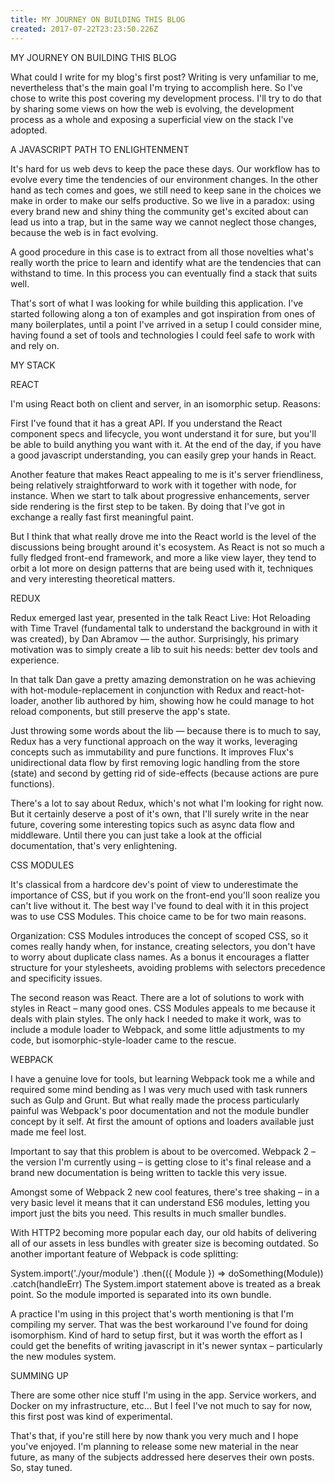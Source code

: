 ```yaml
---
title: MY JOURNEY ON BUILDING THIS BLOG
created: 2017-07-22T23:23:50.226Z
---
```

MY JOURNEY ON BUILDING THIS BLOG

What could I write for my blog's first post? Writing is very unfamiliar to me, nevertheless that's the main goal I'm trying to accomplish here. So I've chose to write this post covering my development process. I'll try to do that by sharing some views on how the web is evolving, the development process as a whole and exposing a superficial view on the stack I've adopted.

A JAVASCRIPT PATH TO ENLIGHTENMENT

It's hard for us web devs to keep the pace these days. Our workflow has to evolve every time the tendencies of our environment changes. In the other hand as tech comes and goes, we still need to keep sane in the choices we make in order to make our selfs productive. So we live in a paradox: using every brand new and shiny thing the community get's excited about can lead us into a trap, but in the same way we cannot neglect those changes, because the web is in fact evolving.

A good procedure in this case is to extract from all those novelties what's really worth the price to learn and identify what are the tendencies that can withstand to time. In this process you can eventually find a stack that suits well.

That's sort of what I was looking for while building this application. I've started following along a ton of examples and got inspiration from ones of many boilerplates, until a point I've arrived in a setup I could consider mine, having found a set of tools and technologies I could feel safe to work with and rely on.

MY STACK

REACT

I'm using React both on client and server, in an isomorphic setup. Reasons:

First I've found that it has a great API. If you understand the React component specs and lifecycle, you wont understand it for sure, but you'll be able to build anything you want with it. At the end of the day, if you have a good javascript understanding, you can easily grep your hands in React.

Another feature that makes React appealing to me is it's server friendliness, being relatively straightforward to work with it together with node, for instance. When we start to talk about progressive enhancements, server side rendering is the first step to be taken. By doing that I've got in exchange a really fast first meaningful paint.

But I think that what really drove me into the React world is the level of the discussions being brought around it's ecosystem. As React is not so much a fully fledged front-end framework, and more a like view layer, they tend to orbit a lot more on design patterns that are being used with it, techniques and very interesting theoretical matters.

REDUX

Redux emerged last year, presented in the talk React Live: Hot Reloading with Time Travel (fundamental talk to understand the background in with it was created), by Dan Abramov — the author. Surprisingly, his primary motivation was to simply create a lib to suit his needs: better dev tools and experience.

In that talk Dan gave a pretty amazing demonstration on he was achieving with hot-module-replacement in conjunction with Redux and react-hot-loader, another lib authored by him, showing how he could manage to hot reload components, but still preserve the app's state.

Just throwing some words about the lib — because there is to much to say, Redux has a very functional approach on the way it works, leveraging concepts such as immutability and pure functions. It improves Flux's unidirectional data flow by first removing logic handling from the store (state) and second by getting rid of side-effects (because actions are pure functions).

There's a lot to say about Redux, which's not what I'm looking for right now. But it certainly deserve a post of it's own, that I'll surely write in the near future, covering some interesting topics such as async data flow and middleware. Until there you can just take a look at the official documentation, that's very enlightening.

CSS MODULES

It's classical from a hardcore dev's point of view to underestimate the importance of CSS, but if you work on the front-end you'll soon realize you can't live without it. The best way I've found to deal with it in this project was to use CSS Modules. This choice came to be for two main reasons.

Organization: CSS Modules introduces the concept of scoped CSS, so it comes really handy when, for instance, creating selectors, you don't have to worry about duplicate class names. As a bonus it encourages a flatter structure for your stylesheets, avoiding problems with selectors precedence and specificity issues.

The second reason was React. There are a lot of solutions to work with styles in React – many good ones. CSS Modules appeals to me because it deals with plain styles. The only hack I needed to make it work, was to include a module loader to Webpack, and some little adjustments to my code, but isomorphic-style-loader came to the rescue.

WEBPACK

I have a genuine love for tools, but learning Webpack took me a while and required some mind bending as I was very much used with task runners such as Gulp and Grunt. But what really made the process particularly painful was Webpack's poor documentation and not the module bundler concept by it self. At first the amount of options and loaders available just made me feel lost.

Important to say that this problem is about to be overcomed. Webpack 2 – the version I'm currently using – is getting close to it's final release and a brand new documentation is being written to tackle this very issue.

Amongst some of Webpack 2 new cool features, there's tree shaking – in a very basic level it means that it can understand ES6 modules, letting you import just the bits you need. This results in much smaller bundles.

With HTTP2 becoming more popular each day, our old habits of delivering all of our assets in less bundles with greater size is becoming outdated. So another important feature of Webpack is code splitting:

System.import('./your/module')
  .then(({ Module }) => doSomething(Module))
  .catch(handleErr)
The System.import statement above is treated as a break point. So the module imported is separated into its own bundle.

A practice I'm using in this project that's worth mentioning is that I'm compiling my server. That was the best workaround I've found for doing isomorphism. Kind of hard to setup first, but it was worth the effort as I could get the benefits of writing javascript in it's newer syntax – particularly the new modules system.

SUMMING UP

There are some other nice stuff I'm using in the app. Service workers, and Docker on my infrastructure, etc... But I feel I've not much to say for now, this first post was kind of experimental.

That's that, if you're still here by now thank you very much and I hope you've enjoyed. I'm planning to release some new material in the near future, as many of the subjects addressed here deserves their own posts. So, stay tuned.
